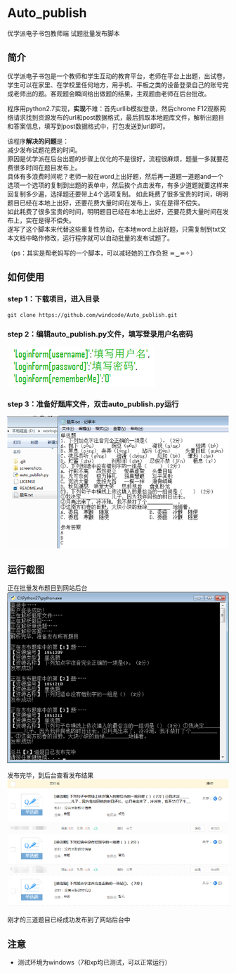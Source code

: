# Auto_publish
优学派电子书包教师端 试题批量发布脚本

## 简介
优学派电子书包是一个教师和学生互动的教育平台，老师在平台上出题，出试卷，学生可以在家里、在学校里任何地方，用手机、平板之类的设备登录自己的账号完成老师出的题。客观题会瞬间给出做题的结果，主观题由老师在后台批改。

程序用python2.7实现，**实现**不难：首先urllib模拟登录，然后chrome F12观察网络请求找到资源发布的url和post数据格式，最后抓取本地题库文件，解析出题目和答案信息，填写到post数据格式中，打包发送到url即可。

该程序**解决的问题**是：  
减少发布试题花费的时间。  
原因是优学派在后台出题的步骤上优化的不是很好，流程很麻烦，题量一多就要花费很多时间在题目发布上。  
具体有多浪费时间呢？老师一般在word上出好题，然后再一道题一道题and一个选项一个选项的复制到出题的表单中，然后挨个点击发布，有多少道题就要这样来回复制多少遍，选择题还要带上4个选项复制。   如此耗费了很多宝贵的时间，明明题目已经在本地上出好，还要花费大量时间在发布上，实在是得不偿失。    
如此耗费了很多宝贵的时间，明明题目已经在本地上出好，还要花费大量时间在发布上，实在是得不偿失。  
遂写了这个脚本来代替这些重复性劳动，在本地word上出好题，只需复制到txt文本文档中略作修改，运行程序就可以自动批量的发布试题了。

（ps：其实是帮老妈写的一个脚本，可以减轻她的工作负担 ≖‿≖✧）

## 如何使用
### step 1：下载项目，进入目录
`git clone https://github.com/windcode/Auto_publish.git`

### step 2：编辑auto_publish.py文件，填写登录用户名密码
![](./screenshots/1.png)

### step 3：准备好题库文件，双击auto_publish.py运行
![](./screenshots/2.png)

## 运行截图
正在批量发布题目到网站后台  
![](./screenshots/3.png)

发布完毕，到后台查看发布结果  
![](./screenshots/4.png)  

刚才的三道题目已经成功发布到了网站后台中

## 注意
* 测试环境为windows（7和xp均已测试，可以正常运行）
